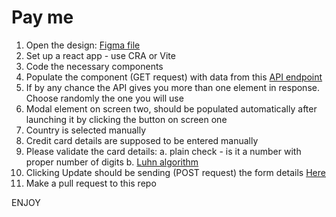 # Pay me

1. Open the design:  [Figma file](https://www.figma.com/file/BXCF9jeqEzRjuFluIHeHpt/Untitled?node-id=0%3A1&t=3s3NvLEKo543qB95-1)
2. Set up a react app - use CRA or Vite
3. Code the necessary components
4. Populate the component (GET request) with data from this [API endpoint](https://portaireapi.herokuapp.com/test/payment)
5. If by any chance the API gives you more than one element in response. Choose randomly the one you will use
6. Modal element on screen two, should be populated automatically after launching it by clicking the button on screen one
7. Country is selected manually
8. Credit card details are supposed to be entered manually
9. Please validate the card details:
  a. plain check - is it a number with proper number of digits
  b. [Luhn algorithm](https://en.wikipedia.org/wiki/Luhn_algorithm)
10. Clicking Update should be sending (POST request) the form details [Here](https://portaireapi.herokuapp.com/test/payment)
11. Make a pull request to this repo

ENJOY
